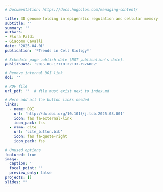 ```yaml
---
# Documentation: https://docs.hugoblox.com/managing-content/

title: 3D genome folding in epigenetic regulation and cellular memory
subtitle: ''
summary: ''
authors:
- Flora Paldi
- Giacomo Cavalli
date: '2025-04-01'
publication: '*Trends in Cell Biology*'

# Schedule page publish date (NOT publication's date).
publishDate: '2025-08-17T18:32:33.397680Z'

# Remove internal DOI link
doi: ''

# PDF file
url_pdf: ''  # file must exist next to index.md

# Here add all the button links needed
links:
  - name: DOI
    url: 'http://dx.doi.org/10.1016/j.tcb.2025.03.001'
    icon: fas fa-external-link
    icon_pack: fas
  - name: Cite
    url: 'cite_button.bib'
    icon: fas fa-quote-right
    icon_pack: fas

# Unused options
featured: true
image:
  caption: ''
  focal_point: ''
  preview_only: false
projects: []
slides: ""
---
```

